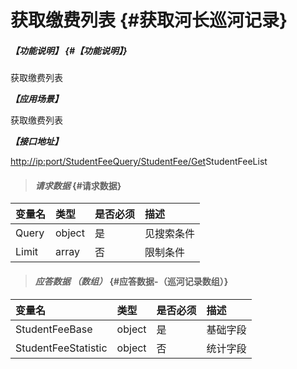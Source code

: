 # 获取缴费列表 {#获取河长巡河记录}

##### _【功能说明】_ {#【功能说明】}

获取缴费列表

_**【应用场景】**_

获取缴费列表

_**【接口地址】**_

[http://ip:port/StudentFeeQuery/StudentFee/Get](http://ip:port/HMQuery/PatrolRiver/GetPatrolRivers)StudentFeeList

> #### _请求数据_ {#请求数据}

| 变量名 | 类型 | 是否必须 | 描述 |
| :--- | :--- | :--- | :--- |
| Query | object | 是 | 见搜索条件 |
| Limit | array | 否 | 限制条件 |

> #### _应答数据 （数组）_ {#应答数据-（巡河记录数组）}

| 变量名 | 类型 | 是否必须 | 描述 |
| :--- | :--- | :--- | :--- |
| StudentFeeBase | object | 是 | 基础字段 |
| StudentFeeStatistic | object | 否 | 统计字段 |



